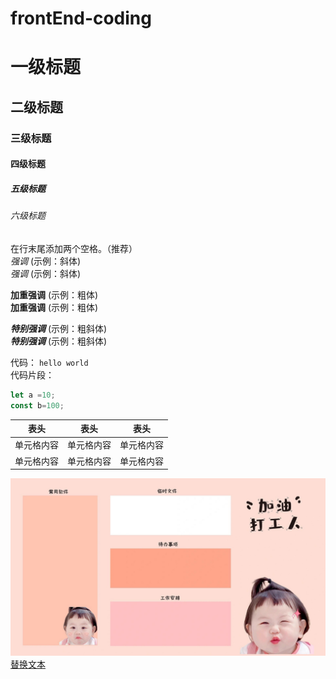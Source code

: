 <style>
img{
    width: 600px;
    /* padding-left: 20%; */
    align=left;
}
</style>
# frontEnd-coding
# 一级标题  
## 二级标题  
### 三级标题  
#### 四级标题  
##### 五级标题  
###### 六级标题 

在行末尾添加两个空格。（推荐）  
*强调*  (示例：斜体)  
 _强调_  (示例：斜体) 
 
**加重强调**  (示例：粗体)  
 __加重强调__ (示例：粗体)  

***特别强调*** (示例：粗斜体)  
___特别强调___  (示例：粗斜体)  

代码：
`hello world`  
代码片段：
``` javascript
let a =10;
const b=100;

```


表头  | 表头  | 表头
 ---- | ----- | ------  
 单元格内容  | 单元格内容 | 单元格内容 
 单元格内容  | 单元格内容 | 单元格内容

![图片名称](pictures/20230425195256_49ec5.jpeg)   
[替换文本](https://www.baidu.com/)    

